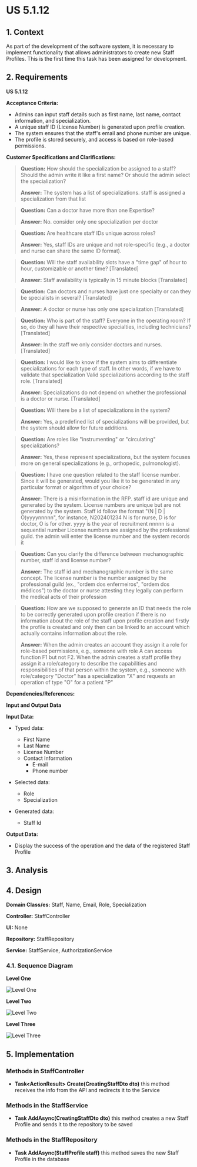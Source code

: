# US 5.1.12


## 1. Context

As part of the development of the software system, it is necessary to implement functionality that allows administrators to create new Staff Profiles. This is the first time this task has been assigned for development.

## 2. Requirements

**US 5.1.12** 

**Acceptance Criteria:** 

- Admins can input staff details such as first name, last name, contact information, and specialization.
- A unique staff ID (License Number) is generated upon profile creation.
- The system ensures that the staff's email and phone number are unique.
- The profile is stored securely, and access is based on role-based permissions.

**Customer Specifications and Clarifications:**

> **Question:** How should the specialization be assigned to a staff? Should the admin write it like a first name? Or should the admin select the specialization?
>
> **Answer:** The system has a list of specializations. staff is assigned a specialization from that list

> **Question:** Can a doctor have more than one Expertise?
>
> **Answer:** No. consider only one specialization per doctor

> **Question:** Are healthcare staff IDs unique across roles? 
>
> **Answer:** Yes, staff IDs are unique and not role-specific (e.g., a doctor and nurse can share the same ID format).

> **Question:** Will the staff availability slots have a "time gap" of hour to hour, customizable or another time? [Translated]
> 
> **Answer:** Staff availability is typically in 15 minute blocks [Translated]

> **Question:** Can doctors and nurses have just one specialty or can they be specialists in several? [Translated]
>
> **Answer:** A doctor or nurse has only one specialization [Translated]

> **Question:** Who is part of the staff? Everyone in the operating room? If so, do they all have their respective specialties, including technicians? [Translated]
>
> **Answer:** In the staff we only consider doctors and nurses. [Translated]

> **Question:** I would like to know if the system aims to differentiate specializations for each type of staff. In other words, if we have to validate that specialization Valid specializations according to the staff role. [Translated]
>
> **Answer:** Specializations do not depend on whether the professional is a doctor or nurse. [Translated]

> **Question:** Will there be a list of specializations in the system? 
>
> **Answer:** Yes, a predefined list of specializations will be provided, but the system should allow for future additions.

> **Question:** Are roles like "instrumenting" or "circulating" specializations? 
>
> **Answer:** Yes, these represent specializations, but the system focuses more on general specializations (e.g., orthopedic, pulmonologist).

> **Question:** I have one question related to the staff license number. Since it will be generated, would you like it to be generated in any particular format or algorithm of your choice?
>
> **Answer:** There is a misinformation in the RFP. staff id are unique and generated by the system. License numbers are unique but are not generated by the system.
> Staff id follow the format "(N | D | O)yyyynnnnn", for instance, N202401234
> N is for nurse, D is for doctor, O is for other.
> yyyy is the year of recruitment
> nnnnn is a sequential number
> License numbers are assigned by the professional guild. the admin will enter the license number and the system records it

> **Question:** Can you clarify the difference between mechanographic number, staff id and license number?
>
> **Answer:** The staff id and mechanographic number is the same concept. The license number is the number assigned by the professional guild (ex., "ordem dos enfermeiros", "ordem dos médicos") to the doctor or nurse attesting they legally can perform the medical acts of their profession

> **Question:** How are we supposed to generate an ID that needs the role to be correctly generated upon profile creation if there is no information about the role of the staff upon profile creation and firstly the profile is created and only then can be linked to an account which actually contains information about the role.
>
> **Answer:** When the admin creates an account they assign it a role for role-based permissions, e.g., someone with role A can access function F1 but not F2. When the admin creates a staff profile they assign it a role/category to describe the capabilities and responsibilities of that person within the system, e.g., someone with role/category "Doctor" has a specialization "X" and requests an operation of type "O" for a patient "P"


**Dependencies/References:**

**Input and Output Data**

**Input Data:**

* Typed data:
    * First Name
    * Last Name
    * License Number
    * Contact Information
        * E-mail
        * Phone number

* Selected data:
    * Role
    * Specialization

* Generated data:
    * Staff Id


**Output Data:**
* Display the success of the operation and the data of the registered Staff Profile

## 3. Analysis


## 4. Design


**Domain Class/es:** Staff, Name, Email, Role, Specialization

**Controller:** StaffController

**UI:** None

**Repository:**	StaffRepository

**Service:** StaffService, AuthorizationService



### 4.1. Sequence Diagram

**Level One**

![Level One](level_one.svg "Level One")

**Level Two**

![Level Two](level_two.svg "Level Two")

**Level Three**

![Level Three](level_three.svg "Level Three")


## 5. Implementation


### Methods in StaffController
* **Task<ActionResult<StaffDto>> Create(CreatingStaffDto dto)**  this method receives the info from the API and redirects it to the Service

### Methods in the StaffService
* **Task<StaffDto> AddAsync(CreatingStaffDto dto)** this method creates a new Staff Profile and sends it to the repository to be saved

### Methods in the StaffRepository
* **Task<StaffProfile> AddAsync(StaffProfile staff)** this method saves the new Staff Profile in the database

